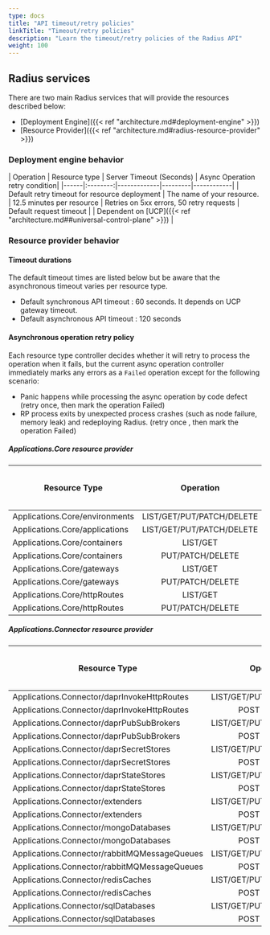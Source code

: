 ```yaml
---
type: docs
title: "API timeout/retry policies"
linkTitle: "Timeout/retry policies"
description: "Learn the timeout/retry policies of the Radius API"
weight: 100
---
```


## Radius services

There are two main Radius services that will provide the resources described below:

- [Deployment Engine]({{< ref "architecture.md#deployment-engine" >}})
- [Resource Provider]({{< ref "architecture.md#radius-resource-provider" >}})

### Deployment engine behavior

| Operation | Resource type | Server Timeout (Seconds) | Async Operation retry condition|
|------|:--------:|-------------|---------|------------|
| Default retry timeout for resource deployment | The name of your resource. | 12.5 minutes per resource | Retries on 5xx errors, 50 retry requests
| Default request timeout | | Dependent on [UCP]({{< ref "architecture.md##universal-control-plane" >}}) |

### Resource provider behavior

#### Timeout durations

The default timeout times are listed below but be aware that the asynchronous timeout varies per resource type.

- Default synchronous API timeout : 60 seconds. It depends on UCP gateway timeout.
- Default asynchronous API timeout : 120 seconds

#### Asynchronous operation retry policy

Each resource type controller decides whether it will retry to process the operation when it fails, but the current async operation controller immediately marks any errors as a `Failed` operation except for the following scenario:

- Panic happens while processing the async operation by code defect (retry once, then mark the operation Failed)
- RP process exits by unexpected process crashes (such as node failure, memory leak) and redeploying Radius. (retry once , then mark the operation Failed)

##### Applications.Core resource provider

| Resource Type  | Operation | API Type | Server Timeout (Seconds) | Async Operation retry condition|
|------|:--------:|-------------|---------|------------|
| Applications.Core/environments | LIST/GET/PUT/PATCH/DELETE | Synchronous | default | |
| Applications.Core/applications | LIST/GET/PUT/PATCH/DELETE | Synchronous | default | |
| Applications.Core/containers | LIST/GET | Synchronous | default | |
| Applications.Core/containers | PUT/PATCH/DELETE | Asynchronous | 300 | default |
| Applications.Core/gateways | LIST/GET | Synchronous | default | |
| Applications.Core/gateways | PUT/PATCH/DELETE | Asynchronous | default | default |
| Applications.Core/httpRoutes | LIST/GET | Synchronous | default | |
| Applications.Core/httpRoutes | PUT/PATCH/DELETE | Asynchronous | default | default |

##### Applications.Connector resource provider

| Resource Type  | Operation | API Type | Server Timeout (Seconds) | Async Operation retry condition|
|------|:--------:|-------------|---------|------------|
| Applications.Connector/daprInvokeHttpRoutes | LIST/GET/PUT/PATCH/DELETE | Synchronous | default | |
| Applications.Connector/daprInvokeHttpRoutes | POST ListSecret | Synchronous | default | |
| Applications.Connector/daprPubSubBrokers | LIST/GET/PUT/PATCH/DELETE | Synchronous | default | |
| Applications.Connector/daprPubSubBrokers | POST ListSecret | Synchronous | default | |
| Applications.Connector/daprSecretStores | LIST/GET/PUT/PATCH/DELETE | Synchronous | default | |
| Applications.Connector/daprSecretStores | POST ListSecret | Synchronous | default | |
| Applications.Connector/daprStateStores | LIST/GET/PUT/PATCH/DELETE | Synchronous | default | |
| Applications.Connector/daprStateStores | POST ListSecret | Synchronous | default | |
| Applications.Connector/extenders | LIST/GET/PUT/PATCH/DELETE | Synchronous | default | |
| Applications.Connector/extenders | POST ListSecret | Synchronous | default | |
| Applications.Connector/mongoDatabases | LIST/GET/PUT/PATCH/DELETE | Synchronous | default | |
| Applications.Connector/mongoDatabases | POST ListSecret | Synchronous | default | |
| Applications.Connector/rabbitMQMessageQueues | LIST/GET/PUT/PATCH/DELETE | Synchronous | default | |
| Applications.Connector/rabbitMQMessageQueues | POST ListSecret | Synchronous | default | |
| Applications.Connector/redisCaches | LIST/GET/PUT/PATCH/DELETE | Synchronous | default | |
| Applications.Connector/redisCaches | POST ListSecret | Synchronous | default | |
| Applications.Connector/sqlDatabases | LIST/GET/PUT/PATCH/DELETE | Synchronous | default | |
| Applications.Connector/sqlDatabases | POST ListSecret | Synchronous | default | |
